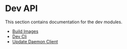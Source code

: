 # Dev API

This section contains documentation for the dev modules.

- [Build Images](build_images.md)
- [Dev Cli](dev_cli.md)
- [Update Daemon Client](update_daemon_client.md)
